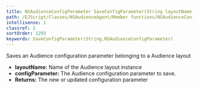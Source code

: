 ```yaml
---
title: NSAudienceConfigParameter SaveConfigParameter(String layoutName, NSAudienceConfigParameter configParameter)
path: /EJScript/Classes/NSAudienceAgent/Member functions/NSAudienceConfigParameter SaveConfigParameter(String p_0, NSAudienceConfigParameter p_1)
intellisense: 1
classref: 1
sortOrder: 1293
keywords: SaveConfigParameter(String,NSAudienceConfigParameter)
---
```



Saves an Audience configuration parameter belonging to a Audience layout



* **layoutName:** Name of the Audience layout instance
* **configParameter:** The Audience configuration parameter to save.
* **Returns:** The new or updated configuration parameter


